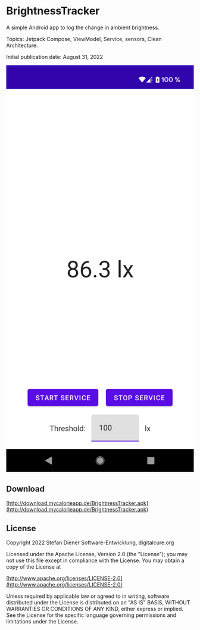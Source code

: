 # BrightnessTracker

A simple Android app to log the change in ambient brightness.

Topics: Jetpack Compose, ViewModel, Service, sensors, Clean Architecture.

Initial publication date: August 31, 2022

<img src="https://github.com/stefan222/BrightnessTracker/blob/main/doc/Screenshots/Main_en.png" width="540">

## Download

[http://download.mycalorieapp.de/BrightnessTracker.apk](http://download.mycalorieapp.de/BrightnessTracker.apk)

## License

Copyright 2022 Stefan Diener Software-Entwicklung, digitalcure.org

Licensed under the Apache License, Version 2.0 (the "License"); you may not use this file except in compliance with the License. You may obtain a copy of the License at

[http://www.apache.org/licenses/LICENSE-2.0](http://www.apache.org/licenses/LICENSE-2.0)

Unless required by applicable law or agreed to in writing, software distributed under the License is distributed on an "AS IS" BASIS, WITHOUT WARRANTIES OR CONDITIONS OF ANY KIND, either express or implied. See the License for the specific language governing permissions and limitations under the License.
